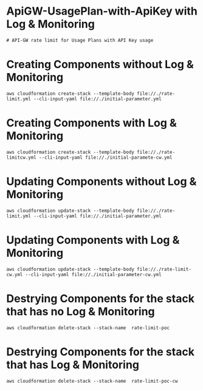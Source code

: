 # ApiGW-UsagePlan-with-ApiKey with Log & Monitoring
```
# API-GW rate limit for Usage Plans with API Key usage
```


# Creating Components without Log & Monitoring
```
aws cloudformation create-stack --template-body file://./rate-limit.yml --cli-input-yaml file://./initial-parameter.yml
```

# Creating Components with Log & Monitoring
```
aws cloudformation create-stack --template-body file://./rate-limitcw.yml --cli-input-yaml file://./initial-paramete-cw.yml
```

# Updating Components without Log & Monitoring
```
aws cloudformation update-stack --template-body file://./rate-limit.yml --cli-input-yaml file://./initial-parameter.yml
```
# Updating Components with Log & Monitoring
```
aws cloudformation update-stack --template-body file://./rate-limit-cw.yml --cli-input-yaml file://./initial-parameter-cw.yml
```

# Destrying Components for the stack that has no Log & Monitoring
```
aws cloudformation delete-stack --stack-name  rate-limit-poc
```

# Destrying Components for the stack that has Log & Monitoring
```
aws cloudformation delete-stack --stack-name  rate-limit-poc-cw
```
